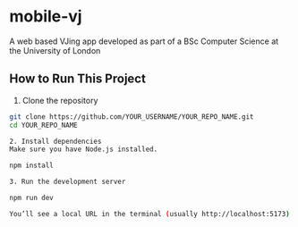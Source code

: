 # mobile-vj
A web based VJing app developed as part of a BSc Computer Science at the University of London

## How to Run This Project

1. Clone the repository

```bash
git clone https://github.com/YOUR_USERNAME/YOUR_REPO_NAME.git
cd YOUR_REPO_NAME

2. Install dependencies
Make sure you have Node.js installed.

npm install

3. Run the development server

npm run dev

You’ll see a local URL in the terminal (usually http://localhost:5173). Open it in your browser to view the app.

